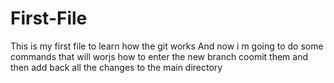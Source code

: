 # First-File
This is my first file to learn how the git works
And now i m going to do some commands that will worjs how to enter the new branch coomit them and then add back all the changes to the main directory
